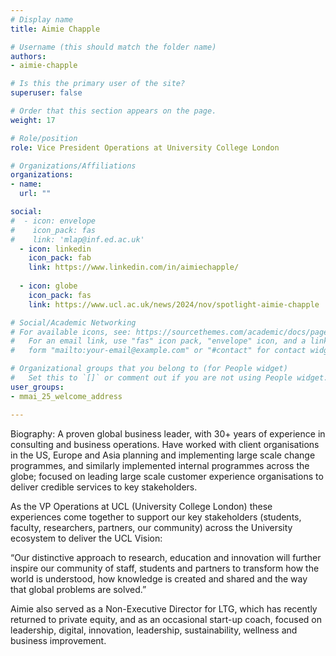 ```yaml
---
# Display name
title: Aimie Chapple

# Username (this should match the folder name)
authors:
- aimie-chapple

# Is this the primary user of the site?
superuser: false

# Order that this section appears on the page.
weight: 17

# Role/position
role: Vice President Operations at University College London

# Organizations/Affiliations
organizations:
- name:
  url: "" 

social:
#  - icon: envelope
#    icon_pack: fas
#    link: 'mlap@inf.ed.ac.uk'
  - icon: linkedin
    icon_pack: fab
    link: https://www.linkedin.com/in/aimiechapple/
    
  - icon: globe
    icon_pack: fas
    link: https://www.ucl.ac.uk/news/2024/nov/spotlight-aimie-chapple

# Social/Academic Networking
# For available icons, see: https://sourcethemes.com/academic/docs/page-builder/#icons
#   For an email link, use "fas" icon pack, "envelope" icon, and a link in the
#   form "mailto:your-email@example.com" or "#contact" for contact widget.

# Organizational groups that you belong to (for People widget)
#   Set this to `[]` or comment out if you are not using People widget.
user_groups:
- mmai_25_welcome_address

---
```

Biography: A proven global business leader, with 30+ years of experience in consulting and business operations. Have worked with client organisations in the US, Europe and Asia planning and implementing large scale change programmes, and similarly implemented internal programmes across the globe; focused on leading large scale customer experience organisations to deliver credible services to key stakeholders. 

As the VP Operations at UCL (University College London) these experiences come together to support our key stakeholders (students, faculty, researchers, partners, our community) across the University ecosystem to deliver the UCL Vision:

“Our distinctive approach to research, education and innovation will further inspire our community of staff, students and partners to transform how the world is understood, how knowledge is created and shared and the way that global problems are solved.”

Aimie also served as a Non-Executive Director for LTG, which has recently returned to private equity,  and as an occasional start-up coach, focused on leadership, digital, innovation, leadership, sustainability, wellness and business improvement.
